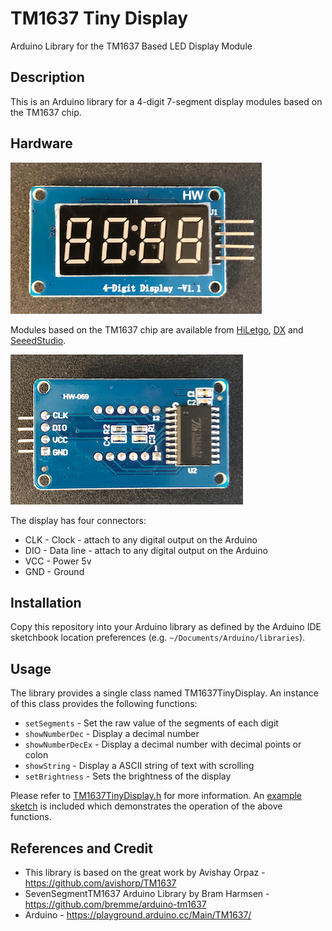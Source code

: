 # TM1637 Tiny Display
Arduino Library for the TM1637 Based LED Display Module

## Description
This is an Arduino library for a 4-digit 7-segment display modules based on the TM1637 chip.

## Hardware 
![TM1637](examples/tm1637.png)

Modules based on the TM1637 chip are available from [HiLetgo](https://www.amazon.com/gp/product/B01DKISMXK/ref=ppx_yo_dt_b_search_asin_title?ie=UTF8&psc=1), [DX](https://dx.com/p/0-36-led-4-digit-display-module-for-arduino-black-blue-works-with-official-arduino-boards-254978) and [SeeedStudio](https://www.digikey.com/products/en?keywords=tm1637). 

![TM1637](examples/tm1637back.png)

The display has four connectors:
* CLK - Clock - attach to any digital output on the Arduino
* DIO - Data line - attach to any digital output on the Arduino
* VCC - Power 5v
* GND - Ground

## Installation
Copy this repository into your Arduino library as defined by the Arduino IDE sketchbook location preferences (e.g. `~/Documents/Arduino/libraries`).  

## Usage
The library provides a single class named TM1637TinyDisplay. An instance of this class provides the following functions:

* `setSegments` - Set the raw value of the segments of each digit
* `showNumberDec` - Display a decimal number
* `showNumberDecEx` - Display a decimal number with decimal points or colon
* `showString` - Display a ASCII string of text with scrolling  
* `setBrightness` - Sets the brightness of the display

Please refer to [TM1637TinyDisplay.h](TM1637TinyDisplay.h) for more information. An [example sketch](examples) is included which demonstrates the operation of the above functions.

## References and Credit
* This library is based on the great work by Avishay Orpaz - https://github.com/avishorp/TM1637
* SevenSegmentTM1637 Arduino Library by Bram Harmsen - https://github.com/bremme/arduino-tm1637 
* Arduino - https://playground.arduino.cc/Main/TM1637/

